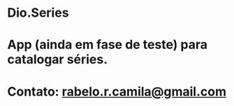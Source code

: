 # Dio.Series
# App (ainda em fase de teste) para catalogar séries.
# Contato: rabelo.r.camila@gmail.com 
